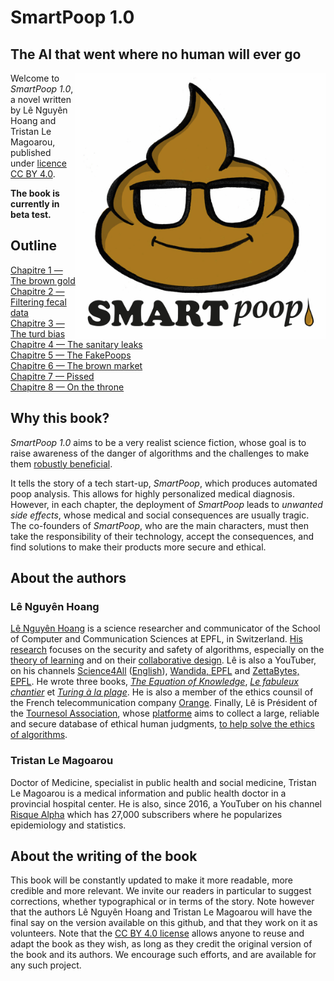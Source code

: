 # SmartPoop 1.0
## The AI that went where no human will ever go

<img src="../SmartPoop.jpg" alt="SmartPoop.jpg" width="400" align="right" />

Welcome to *SmartPoop 1.0*, a novel written by Lê Nguyên Hoang and Tristan Le Magoarou,
published under [licence CC BY 4.0](https://creativecommons.org/licenses/by/4.0/).  

**The book is currently in beta test.**  

## Outline

[Chapitre 1 — The brown gold](1-gold.md)  
[Chapitre 2 — Filtering fecal data](2-filter.md)  
[Chapitre 3 — The turd bias](3-bias.md)  
[Chapitre 4 — The sanitary leaks](4-leak.md)  
[Chapitre 5 — The FakePoops](5-fakepoops.md)  
[Chapitre 6 — The brown market](6-ad.md)  
[Chapitre 7 — Pissed](7-psy.md)  
[Chapitre 8 — On the throne](8-throne.md)  

## Why this book?

*SmartPoop 1.0* aims to be a very realist science fiction,
whose goal is to raise awareness of the danger of algorithms and the challenges to make them [robustly beneficial](https://wiki.tournesol.app).

It tells the story of a tech start-up, *SmartPoop*, which produces automated poop analysis.
This allows for highly personalized medical diagnosis.
However, in each chapter, the deployment of *SmartPoop* leads to *unwanted side effects*,
whose medical and social consequences are usually tragic.
The co-founders of *SmartPoop*, who are the main characters,
must then take the responsibility of their technology,
accept the consequences,
and find solutions to make their products more secure and ethical.

## About the authors

### Lê Nguyên Hoang

[Lê Nguyên Hoang](https://fr.wikipedia.org/wiki/L%C3%AA_Nguy%C3%AAn_Hoang) is a science researcher and communicator of the School of Computer and Communication Sciences at EPFL, in Switzerland.
[His research](https://scholar.google.ch/citations?user=0ZADKSkAAAAJ&hl=en&oi=ao) focuses on the security and safety of algorithms, especially on the [theory of learning](https://arxiv.org/abs/2008.00742) and on their [collaborative design](https://arxiv.org/abs/2106.02398).
Lê is also a YouTuber, on his channels [Science4All](https://www.youtube.com/channel/UC0NCbj8CxzeCGIF6sODJ-7A/) ([English](https://www.youtube.com/channel/UCfqLgK5ajTbqY61mtNV_Agg/)), [Wandida, EPFL](https://www.youtube.com/channel/UCD_VizaraVT9yDy1egNlWCQ/) and [ZettaBytes, EPFL](https://www.youtube.com/channel/UCfY6ovyFMaw30NRs-KrxrWw/).
He wrote three books, *[The Equation of Knowledge](https://www.taylorfrancis.com/books/mono/10.1201/9780367855307/equation-knowledge-l%C3%AA-nguy%C3%AAn-hoang)*, *[Le fabuleux chantier](https://laboutique.edpsciences.fr/produit/1107/9782759824304/Le%20fabuleux%20chantier)* et *[Turing à la plage](https://www.dunod.com/sciences-techniques/turing-plage-intelligence-artificielle-dans-un-transat)*.
He is also a member of the ethics counsil of the French telecommunication company [Orange](https://www.orange.com/en/newsroom/press-releases/2021/orange-creates-data-and-ai-ethics-council).
Finally, Lê is Président of the [Tournesol Association](https://wiki.tournesol.app), whose [platforme](https://tournesol.app) aims to collect a large, reliable and secure database of ethical human judgments, [to help solve the ethics of algorithms](https://arxiv.org/abs/2107.07334).

### Tristan Le Magoarou

Doctor of Medicine, specialist in public health and social medicine, Tristan Le Magoarou is a medical information and public health doctor in a provincial hospital center.
He is also, since 2016, a YouTuber on his channel [Risque Alpha](https://www.youtube.com/c/RisqueAlpha) which has 27,000 subscribers where he popularizes epidemiology and statistics.


## About the writing of the book

This book will be constantly updated to make it more readable, more credible and more relevant.
We invite our readers in particular to suggest corrections, whether typographical or in terms of the story.
Note however that the authors Lê Nguyên Hoang and Tristan Le Magoarou will have the final say on the version available on this github, and that they work on it as volunteers.
Note that the [CC BY 4.0 license](https://creativecommons.org/licenses/by/4.0/) allows anyone to reuse and adapt the book as they wish, as long as they credit the original version of the book and its authors.
We encourage such efforts, and are available for any such project.

